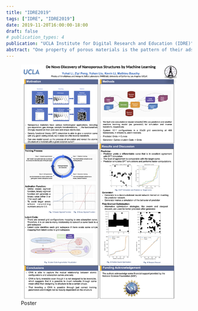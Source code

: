 ```yaml
---
title: "IDRE2019"
tags: ["IDRE", "IDRE2019"]
date: 2019-11-20T16:00:00-18:00
draft: false
# publication_types: 4
publication: "UCLA Institute for Digital Research and Education (IDRE)"
abstract: "One property of porous materials is the pattern of their adsorption and desorption curves; in various contexts (e.g. carbon capture), properties of a given material's soroption curves (e.g. hysteresis) play a major role in the viability of said material for said purpose. While it is possible to generate sorption curves given a material via experiment or simulation, the reverse -- generating a material structure that produces a given sorption curve -- may be more useful. We accomplish this by first training a CNN to approximate a DFT simulation of the sorption curve, then reversing the architecture and training a generator to output grids representing the structures of porous materials. Since the space of structures has a much higher dimensionality than the space of curves, we augment the input to the generator with a set of latent codes sampled from random noise."
---
```

<figure class="image">
  <img src="IDRE19-Microstructure.png">
  <figcaption>Poster</figcaption>
</figure>